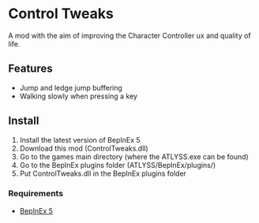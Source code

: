 # Control Tweaks

A mod with the aim of improving the Character Controller ux and quality of life.

## Features

- Jump and ledge jump buffering
- Walking slowly when pressing a key

## Install

1. Install the latest version of BepInEx 5
2. Download this mod (ControlTweaks.dll)
3. Go to the games main directory (where the ATLYSS.exe can be found)
4. Go to the BepInEx plugins folder (ATLYSS/BepInEx/plugins/)
5. Put ControlTweaks.dll in the BepInEx plugins folder

### Requirements
* [BepInEx 5](https://github.com/BepInEx/BepInEx)